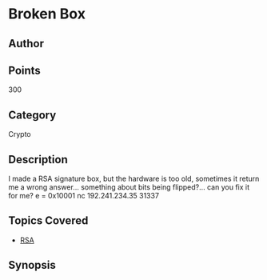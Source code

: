 # Broken Box
## Author

## Points
300
## Category
Crypto
## Description 
I made a RSA signature box, but the hardware is too old, sometimes it return me a wrong answer... something about bits being flipped?... can you fix it for me?
e = 0x10001
nc 192.241.234.35 31337
## Topics Covered

- [RSA](/cryptography/what-is-rsa/)
## Synopsis


